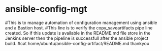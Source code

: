 # ansible-config-mgt
#This is to manage automation of configuration management using ansible and a Bastion host.
#This line is to verify the copy_saveartifacts pipe line created. So if this update is available in the README.md file store in the Jenkins server then the pipeline is successfull after the ansible project build.
#cat home/ubuntu/ansible-config-artifact/README.md thankyou
